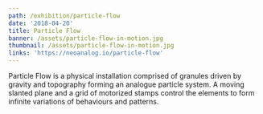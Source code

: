 ```yaml
---
path: /exhibition/particle-flow
date: '2018-04-20'
title: Particle Flow
banner: /assets/particle-flow-in-motion.jpg
thumbnail: /assets/particle-flow-in-motion.jpg
links: 'https://neoanalog.io/particle-flow'
---
```

Particle Flow is a physical installation comprised of granules driven by gravity and topography forming an analogue particle system. A moving slanted plane and a grid of motorized stamps control the elements to form infinite variations of behaviours and patterns.
